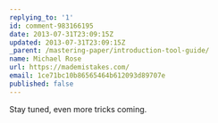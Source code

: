 ```yaml
---
replying_to: '1'
id: comment-983166195
date: 2013-07-31T23:09:15Z
updated: 2013-07-31T23:09:15Z
_parent: /mastering-paper/introduction-tool-guide/
name: Michael Rose
url: https://mademistakes.com/
email: 1ce71bc10b86565464b612093d89707e
published: false
---
```


Stay tuned, even more tricks coming.
